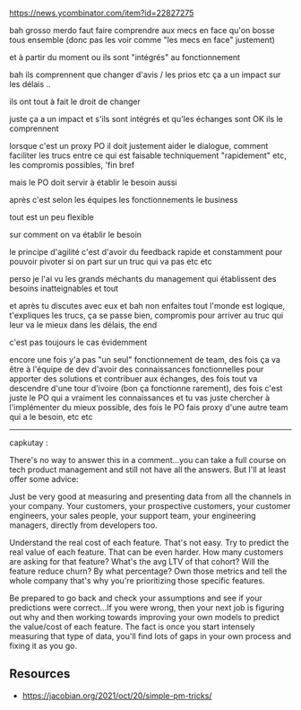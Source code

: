 https://news.ycombinator.com/item?id=22827275

bah grosso merdo faut faire comprendre aux mecs en face qu'on bosse tous ensemble (donc pas les voir comme "les mecs en face" justement)

et à partir du moment ou ils sont "intégrés" au fonctionnement

bah ils comprennent que changer d'avis / les prios etc ça a un impact sur les délais ..

ils ont tout à fait le droit de changer

juste ça a un impact et s'ils sont intégrés et qu'les échanges sont OK ils le comprennent

lorsque c'est un proxy PO il doit justement aider le dialogue, comment faciliter les trucs entre ce qui est faisable techniquement "rapidement" etc, les compromis possibles, 'fin bref

mais le PO doit servir à établir le besoin aussi

après c'est selon les équipes les fonctionnements le business

tout est un peu flexible

sur comment on va établir le besoin

le principe d'agilité c'est d'avoir du feedback rapide et constamment pour pouvoir pivoter si on part sur un truc qui va pas etc etc

perso je l'ai vu les grands méchants du management qui établissent des besoins inatteignables et tout

et après tu discutes avec eux et bah non enfaites tout l'monde est logique, t'expliques les trucs, ça se passe bien, compromis pour arriver au truc qui leur va le mieux dans les délais, the end

c'est pas toujours le cas évidemment

encore une fois y'a pas "un seul" fonctionnement de team, des fois ça va être à l'équipe de dev d'avoir des connaissances fonctionnelles pour apporter des solutions et contribuer aux échanges, des fois tout va descendre d'une tour d'ivoire (bon ça fonctionne rarement), des fois c'est juste le PO qui a vraiment les connaissances et tu vas juste chercher à l'implémenter du mieux possible, des fois le PO fais proxy d'une autre team qui a le besoin, etc etc

---

capkutay :

There's no way to answer this in a comment...you can take a full course on tech product management and still not have all the answers. But I'll at least offer some advice:

Just be very good at measuring and presenting data from all the channels in your company. Your customers, your prospective customers, your customer engineers, your sales people, your support team, your engineering managers, directly from developers too.

Understand the real cost of each feature. That's not easy. Try to predict the real value of each feature. That can be even harder. How many customers are asking for that feature? What's the avg LTV of that cohort? Will the feature reduce churn? By what percentage? Own those metrics and tell the whole company that's why you're prioritizing those specific features.

Be prepared to go back and check your assumptions and see if your predictions were correct...If you were wrong, then your next job is figuring out why and then working towards improving your own models to predict the value/cost of each feature. The fact is once you start intensely measuring that type of data, you'll find lots of gaps in your own process and fixing it as you go. 

## Resources

- https://jacobian.org/2021/oct/20/simple-pm-tricks/

